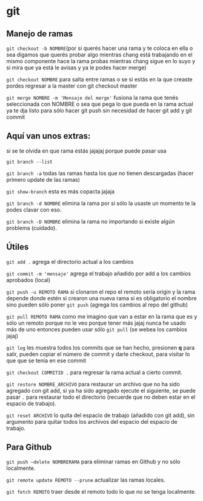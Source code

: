 # git

## Manejo de ramas

```git checkout -b NOMBRE```(por si querés hacer una rama y te coloca en ella o sea digamos que querés probar algo mientras chang está trabajando en el  mismo componente hace la rama probas mientras chang sigue en lo suyo y si mira que ya está le avisas y ya le podes hacer merge)

```git checkout NOMBRE``` para salta entre ramas o se si estás en la que creaste pordes regresar a la master con git checkout master

```git merge NOMBRE -m 'Mensaje del merge'``` fusiona la rama que tenés seleccionada con NOMBRE o sea que pega lo que pueda en la rama actual ya te dja listo para sólo hacer git push sin necesidad de hacer git add y git commit

## Aquí van unos extras:
si se te olvida en que rama estás jajajaj porque puede pasar usa

```git branch --list```

```git branch -a``` todas las ramas hasta los que no tienen descargadas (hacer primero update de las ramas)

```git show-branch``` esta es más copacta jajaja

```git branch -d NOMBRE``` elimina la rama por si sólo la usaste un momento te la podes clavar con eso.

```git branch -D NOMBRE``` elimina la rama no importando si existe algún problema (cuidado).

## Útiles

```git add .``` agrega el directorio actual a los cambios

```git commit -m 'mensaje'``` agrega el trabajo añadido por add a los cambios aprobados (local)

```git push -u REMOTO RAMA``` si clonaron el repo el remoto sería origin y la rama depende donde estén si crearon una nueva rama si es obligatorio el nombre sino pueden sólo poner ```git push``` 
(agrega los cambios al repo del github)

```git pull REMOTO RAMA``` como me imagino que van a estar en la rama que es y sólo un remoto porque no le veo porque tener más jajaj nunca he usado más de uno entonces  pueden usar sólo ```git pull```
(se webea los cambios jajaj)

```git log``` les muestra todos los commits que se han hecho, presionen **q** para salir, pueden copiar el número de commit y darle checkout, para visitar lo que que se tenía en ese commit 

```git checkout COMMITID .``` para regresar la rama actual a cierto commit.

```git restore NOMBRE_ARCHIVO``` para restaurar un archivo que no ha sido agregado con git add, si ya ha sido agregado ejecute el siguiente, se puede pasar ```.``` para restaurar todo el directorio (recuerde que no deben estar en el espacio de trabajo).

```git reset ARCHIVO``` lo quita del espacio de trabajo (añadido con git add), sin argumento para quitar todos los archivos del espacio del espacio de trabajo.

## Para Github
```git push —delete NOMBRERAMA``` para eliminar ramas en Github y no sólo localmente.

```git remote update REMOTO --prune``` actualizar las ramas locales.

```git fetch REMOTO``` traer desde el remoto todo lo que no se tenga localmente.


